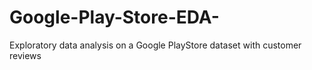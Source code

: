 # Google-Play-Store-EDA-
Exploratory data analysis on a Google PlayStore dataset with customer reviews
